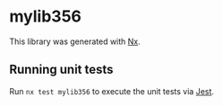# mylib356

This library was generated with [Nx](https://nx.dev).

## Running unit tests

Run `nx test mylib356` to execute the unit tests via [Jest](https://jestjs.io).
